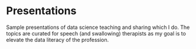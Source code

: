 # Presentations
Sample presentations of data science teaching and sharing which I do. The topics are curated for speech (and swallowing) therapists as my goal is to elevate the data literacy of the profession.
